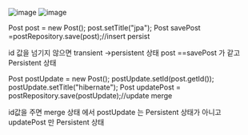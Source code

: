 ![image](https://user-images.githubusercontent.com/40969203/102683364-d75de980-4213-11eb-8983-7a138f2238fa.png)
![image](https://user-images.githubusercontent.com/40969203/102683370-e0e75180-4213-11eb-9e61-ded1024086ed.png)

Post post = new Post();
post.setTitle("jpa");
Post savePost =postRepository.save(post);//insert persist

id 값을 넘기지 않으면 transient ->persistent 상태 
post ==savePost 가 같고 Persistent 상태

Post postUpdate = new Post();
postUpdate.setId(post.getId());
postUpdate.setTitle("hibernate");
Post updatePost = postRepository.save(postUpdate);//update merge

id값을 주면 merge 상태 에서 postUpdate 는 Persistent 상태가 아니고
updatePost 만 Persistent 상태